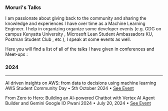 ### Moruri's Talks

I am passionate about giving back to the community and sharing the knowledge and experiences I have over time as a Machine Learning Engineer. I help in organizing organize some developer events (e.g. GDG on campus Kenyatta University , Microsoft Lean Student Ambassadors KU, Postman Student Club , etc ), I speak at some events as well.

Here you will find a list of all of the talks I have given in conferences and Meet-ups :

### 2024
--------
 AI driven insights on AWS: from data to decisions using machine learning 
 AWS Student Community Day  •  5th October 2024   • [See Event](https://awsstudentcommunitykenya.co.ke/index.html#speakers)

From Zero to Hero: Building an AI-powered Chatbot with Vertex AI Agent Builder and Gemini 
Google IO Pwani 2024  •  July 20, 2024  • [ See Event](https://gdg.community.dev/events/details/google-gdg-pwani-presents-google-io-extended-pwani-2024/)

